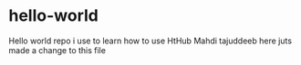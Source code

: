 # hello-world
Hello world repo i use to learn how to use HtHub
Mahdi tajuddeeb here juts made a change to this file
